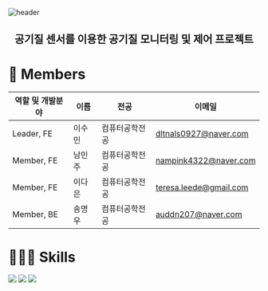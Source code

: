 ![header](https://capsule-render.vercel.app/api?type=waving&color=FFB841&height=300&section=header&text=CleanAirInDongguk&fontSize=90&fontColor=FFFFFF)

<h2 align="center">공기질 센서를 이용한 공기질 모니터링 및 제어 프로젝트</h2>

<h1>👋 Members</h1>

| 역할 및 개발분야 | 이름 | 전공 | 이메일 |
| --- | --- | --- | --- |
| Leader, FE | 이수민 | 컴퓨터공학전공 | dltnals0927@naver.com |
| Member, FE | 남민주 | 컴퓨터공학전공 | nampink4322@naver.com |
| Member, FE | 이다은 | 컴퓨터공학전공 | teresa.leede@gmail.com |
| Member, BE | 송명우 | 컴퓨터공학전공 | auddn207@naver.com |

<h1>🧑🏻‍💻 Skills</h1>

<p>
    <img src="https://img.shields.io/badge/JavaScript-F7DF1E?style=for-the-badge&logo=JavaScript&logoColor=white">
    <img src="https://img.shields.io/badge/Css3-1572B6?style=for-the-badge&logo=Css3&logoColor=white">
    <img src="https://img.shields.io/badge/react-%2320232a.svg?style=for-the-badge&logo=react&logoColor=%2361DAFB">
</p>
